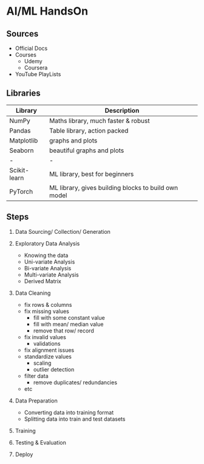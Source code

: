 # AI/ML HandsOn


## Sources
- Official Docs
- Courses
    - Udemy
    - Coursera
- YouTube PlayLists

## Libraries
| Library | Description |
| - | - |
| NumPy | Maths library, much faster & robust |
| Pandas | Table library, action packed |
| Matplotlib | graphs and plots |
| Seaborn | beautiful graphs and plots |
| - | - |
| Scikit-learn | ML library, best for beginners |
| PyTorch | ML library, gives building blocks to build own model |


## Steps
1. Data Sourcing/ Collection/ Generation

2. Exploratory Data Analysis
    - Knowing the data
    - Uni-variate Analysis
    - Bi-variate Analysis
    - Multi-variate Analysis
    - Derived Matrix

3. Data Cleaning
    - fix rows & columns
    - fix missing values
        - fill with some constant value
        - fill with mean/ median value
        - remove that row/ record
    - fix invalid values
        - validations
    - fix alignment issues
    - standardize values
        - scaling
        - outlier detection
    - filter data
        - remove duplicates/ redundancies
    - etc

4. Data Preparation
    - Converting data into training format
    - Splitting data into train and test datasets

5. Training

6. Testing & Evaluation

7. Deploy

